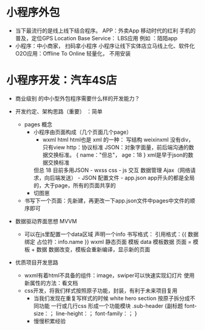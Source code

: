# 小程序外包

- 当下最流行的是线上线下结合程序。
    APP：外卖App 移动时代的红利 手机的普及，定位GPS 
    Location Base Service： LBS应用
    例如 ：陌陌app
- 小程序：中小商家， 扫码拿小程序 小程序让线下实体店立马线上化、软件化 
    O2O应用：Offline To Online 轻量化， 不用安装

# 小程序开发：汽车4S店
- 商业级别 的中小型外包程序需要什么样的开发能力？
- 开发约定、架构思路（重要） ：简单
    - pages 概念
        - 小程序由页面构成（几个页面几个page）
            - wxml html html也是 xml 的一种：
            写结构 weixinxml 没有div，只有view
            http：协议标准
            JSON：对象字面量，前后端沟通的数据交换标准。
            {
                name："但总"，
                age：18
            }
            xml是早于json的数据交换标准
            <reviewer>
                <name>但总</name>
                <age>18</age>
            </reviewer>
            目前多用JSON
            - wxss css
            - js 交互  数据管理  Ajax（网络请求，向后端发送）
            - JSON 配置文件
            - app.json
                app开头的都是全局的，大于page，所有的页面共享的
        - 切图崽
    - 书写下一个页面：先新建，再更改一下app.json文件中pages中文件的顺序即可

- 数据驱动界面思想 MVVM
    - 可以在js里配置一个data区域 声明一个info
        书写格式：
        引用格式：{{ 数据绑定 占位符：info.name }}
        wxml 静态页面 模板
        data 模板数据
        页面 = 模板 + 数据
        数据改变，模板会重新编译，显示新的页面

- 优质项目开发思路
    - wxml有着html不具备的组件：image，swiper可以快速实现幻灯片
        使用新属性的方法：看文档
    - css开发，将我们样式按照原子功能，封装，有利于未来项目复用
        - 当我们发现在重复写样式的时候
            white hero section 按原子拆分成不同功能
            一行或几行css 形成一个功能模块
            .sub-header {副标题
                font-size：；
                line-height：；
                font-family：；
            }
        - 慢慢积累经验